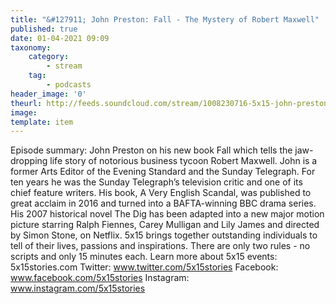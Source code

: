 ```yaml
---
title: "&#127911; John Preston: Fall - The Mystery of Robert Maxwell"
published: true
date: 01-04-2021 09:09
taxonomy:
    category:
        - stream
    tag:
        - podcasts
header_image: '0'
theurl: http://feeds.soundcloud.com/stream/1008230716-5x15-john-preston-fall-the-mystery-of-robert-maxwell.mp3
image: 
template: item
--- 
```

Episode summary: John Preston on his new book Fall which tells the jaw-dropping life story of notorious business tycoon Robert Maxwell. John is a former Arts Editor of the Evening Standard and the Sunday Telegraph. For ten years he was the Sunday Telegraph’s television critic and one of its chief feature writers. His book, A Very English Scandal, was published to great acclaim in 2016 and turned into a BAFTA-winning BBC drama series. His 2007 historical novel The Dig has been adapted into a new major motion picture starring Ralph Fiennes, Carey Mulligan and Lily James and directed by Simon Stone, on Netflix. 5x15 brings together outstanding individuals to tell of their lives, passions and inspirations. There are only two rules - no scripts and only 15 minutes each. Learn more about 5x15 events: 5x15stories.com Twitter: www.twitter.com/5x15stories Facebook: www.facebook.com/5x15stories Instagram: www.instagram.com/5x15stories

